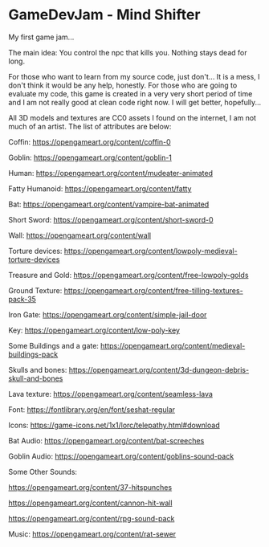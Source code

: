 # GameDevJam - Mind Shifter
My first game jam... 

The main idea: You control the npc that kills you. Nothing stays dead for long.

For those who want to learn from my source code, just don't... It is a mess, I don't think it would be any help, honestly. For those who are going to evaluate my code, this game is created in a very very short period of time and I am not really good at clean code right now. I will get better, hopefully... 

All 3D models and textures are CC0 assets I found on the internet, I am not much of an artist. The list of attributes are below: 

Coffin: https://opengameart.org/content/coffin-0

Goblin: https://opengameart.org/content/goblin-1

Human: https://opengameart.org/content/mudeater-animated

Fatty Humanoid: https://opengameart.org/content/fatty

Bat: https://opengameart.org/content/vampire-bat-animated

Short Sword: https://opengameart.org/content/short-sword-0

Wall: https://opengameart.org/content/wall

Torture devices: https://opengameart.org/content/lowpoly-medieval-torture-devices

Treasure and Gold:  https://opengameart.org/content/free-lowpoly-golds

Ground Texture: https://opengameart.org/content/free-tilling-textures-pack-35

Iron Gate: https://opengameart.org/content/simple-jail-door

Key: https://opengameart.org/content/low-poly-key

Some Buildings and a gate: https://opengameart.org/content/medieval-buildings-pack

Skulls and bones: https://opengameart.org/content/3d-dungeon-debris-skull-and-bones

Lava texture: https://opengameart.org/content/seamless-lava

Font: https://fontlibrary.org/en/font/seshat-regular

Icons: https://game-icons.net/1x1/lorc/telepathy.html#download

Bat Audio: https://opengameart.org/content/bat-screeches

Goblin Audio: https://opengameart.org/content/goblins-sound-pack

Some Other Sounds:

https://opengameart.org/content/37-hitspunches

https://opengameart.org/content/cannon-hit-wall

https://opengameart.org/content/rpg-sound-pack

Music: https://opengameart.org/content/rat-sewer



